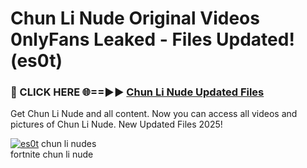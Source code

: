 # Chun Li Nude Original Videos 0nlyFans Leaked - Files Updated! (es0t)

<h3>🔴 CLICK HERE 🌐==►► <a href="https://tinyurl.com/4mcuefdz" rel="nofollow">Chun Li Nude Updated Files</a></h3>

Get Chun Li Nude and all content. Now you can access all videos and pictures of Chun Li Nude. New Updated Files 2025!

[![es0t](https://i.imgur.com/StAQSOY.gif)](https://tinyurl.com/4mcuefdz)
chun li nudes<br>
fortnite chun li nude